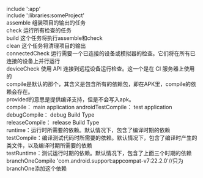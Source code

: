 include ':app'  
include ':libraries:someProject'  
assemble  组装项目的输出的任务  
check  运行所有检查的任务  
build  这个任务将执行assemble和check  
clean  这个任务将清理项目的输出  
connectedCheck  运行需要一个已连接的设备或模拟器的检查。它们将在所有已连接的设备上并行运行  
deviceCheck  使用 API 连接到远程设备运行检查。这一个是在 CI 服务器上使用的  
compile是默认的那个，其含义是包含所有的依赖包，即在APK里，compile的依赖会存在。  
provided的意思是提供编译支持，但是不会写入apk。  
compile： main application
androidTestCompile： test application
debugCompile： debug Build Type  
releaseCompile： release Build Type  
runtime：运行时所需要的依赖。默认情况下，包含了编译时期的依赖  
testCompile：编译测试代码时所需要的依赖。默认情况下，包含了编译时产生的类文件，以及编译时期所需要的依赖  
testRuntime：测试运行时期的依赖。默认情况下，包含了上面三个时期的依赖  
branchOneCompile 'com.android.support:appcompat-v7:22.2.0'//只为branchOne添加这个依赖  
